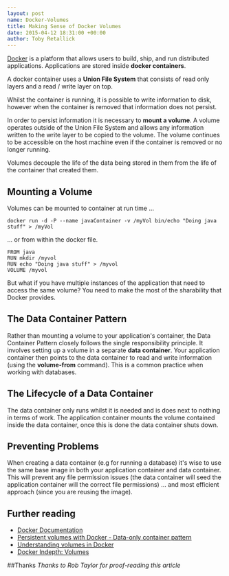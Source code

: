 ```yaml
---
layout: post
name: Docker-Volumes
title: Making Sense of Docker Volumes
date: 2015-04-12 18:31:00 +00:00
author: Toby Retallick
---
```


[Docker](http://www.docker.com) is a platform that allows users to build, ship, and run distributed applications. Applications are stored inside **docker containers**.

A docker container uses a **Union File System** that consists of read only layers and a read / write layer on top.

Whilst the container is running, it is possible to write information to disk, however when the container is removed that information does not persist.

In order to persist information it is necessary to **mount a volume**. A volume operates outside of the Union File System and allows any information written to the write layer to be copied to the volume. The volume continues to be accessible on the host machine even if the container is removed or no longer running.

Volumes decouple the life of the data being stored in them from the life of the container that created them. 


## Mounting a Volume

Volumes can be mounted to container at run time ...

```
docker run -d -P --name javaContainer -v /myVol bin/echo "Doing java stuff" > /myVol

```

... or from within the docker file.

```
FROM java
RUN mkdir /myvol
RUN echo "Doing java stuff" > /myvol
VOLUME /myvol

```

But what if you have multiple instances of the application that need to access the same volume? You need to make the most of the sharability that Docker provides. 

## The Data Container Pattern

Rather than mounting a volume to your application's container, the Data Container Pattern closely follows the single responsibility principle. It involves setting up a volume in a separate **data container**. Your application container then points to the data container to read and write information (using the **volume-from** command). This is a common practice when working with databases. 


## The Lifecycle of a Data Container      

The data container only runs whilst it is needed and is does next to nothing in terms of work. The application container mounts the volume contained inside the data container, once this is done the data container shuts down.

## Preventing Problems

When creating a data container (e.g for running a database) it's wise to use the same base image in both your application container and data container. This will prevent any file permission issues (the data container will seed the application container will the correct file permissions) … and most efficient approach (since you are reusing the image).

## Further reading
- [Docker Documentation](https://docs.docker.com/userguide/dockervolumes/) 
- [Persistent volumes with Docker - Data-only container pattern](http://container42.com/2013/12/16/persistent-volumes-with-docker-container-as-volume-pattern/)
- [Understanding volumes in Docker](http://container-solutions.com/2014/12/understanding-volumes-docker/)
- [Docker Indepth: Volumes](http://container42.com/2014/11/03/docker-indepth-volumes/)


##Thanks
*Thanks to Rob Taylor for proof-reading this article*

